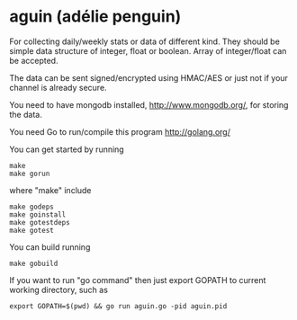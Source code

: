 aguin (adélie penguin)
=====

For collecting daily/weekly stats or data of different kind. They should be simple data structure of integer, float or boolean. Array of integer/float can be accepted.

The data can be sent signed/encrypted using HMAC/AES or just not if your channel is already secure.


You need to have mongodb installed, http://www.mongodb.org/, for storing the data.

You need Go to run/compile this program http://golang.org/

You can get started by running
	
	make
	make gorun
	
where "make" include

	make godeps
	make goinstall
	make gotestdeps
	make gotest

You can build running
	
	make gobuild

If you want to run "go command" then just export GOPATH to current working directory, such as

	export GOPATH=$(pwd) && go run aguin.go -pid aguin.pid

